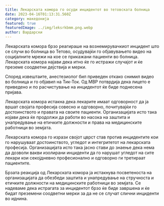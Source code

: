```yaml
---
title: Лекарската комора го осуди инцидентот во тетовската болница
date: 2023-04-16T01:13:31.560Z
category: македонија
featured: true
featuredImage: ../img/leksrkbmm.png.webp
author: Вардарски
---
```


Лекарската комора брзо реагираше на вознемирувачкиот инцидент што се случи во болница во Тетово, осудувајќи го објавувањето видео на социјалните мрежи на кое се прикажани пациенти во болница. Лекарската комора најави дека итно ќе го истражи случајот и ќе преземе соодветни дејствија и мерки.

Според извештаите, анестезиолог бил приведен откако снимил видео во болница и го објавил на Тик-Ток. Од МВР потврдија дека лицето е приведено и по расчистување на инцидентот ќе биде поднесена пријава.

Лекарската комора истакна дека лекарите имаат одговорност да ја вршат својата професија совесно и одговорно, почитувајќи го достоинството и правата на своите пациенти. Организацијата исто така изјави дека ќе продолжи да работи во насока на заштита и унапредување на етичките должности и права на медицинските работници во земјата.

Лекарската комора го изрази својот цврст став против инцидентите кои го нарушуваат достоинството, угледот и интегритетот на лекарската професија. Организацијата исто така јасно стави до знаење дека нема да дозволи вакви изолирани инциденти да го нарушат угледот на сите лекари кои секојдневно професионално и одговорно ги третираат пациентите.

Брзата реакција од Лекарската комора ја истакнува посветеноста на организацијата да обезбеди заштита и унапредување на стручноста и етичките должности на медицинските работници во земјата. Се надеваме дека истрагата за инцидентот брзо ќе биде завршена и ќе бидат преземени соодветни мерки за да не се случат слични инциденти во иднина.

